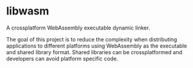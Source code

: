 # libwasm
 
A crossplatform WebAssembly executable dynamic linker. 

The goal of this project is to reduce the complexity when distributing applications to different platforms using WebAssembly as the executable and shared library format. Shared libraries can be crossplatformed and developers can avoid platform specific code.
